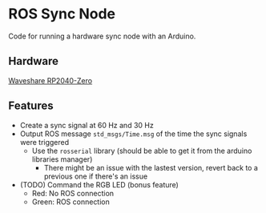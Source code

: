 # ROS Sync Node
Code for running a hardware sync node with an Arduino.

## Hardware
[Waveshare RP2040-Zero](https://www.waveshare.com/rp2040-zero.htm)

## Features
- Create a sync signal at 60 Hz and 30 Hz
- Output ROS message `std_msgs/Time.msg` of the time the sync signals were triggered
  - Use the `rosserial` library (should be able to get it from the arduino libraries manager)
    - There might be an issue with the lastest version, revert back to a previous one if there's an issue
- (TODO) Command the RGB LED (bonus feature)
  - Red: No ROS connection
  - Green: ROS connection
  
